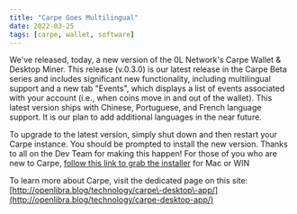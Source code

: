 ```yaml
---
title: "Carpe Goes Multilingual"
date: 2022-03-25
tags: [carpe, wallet, software]
---
```

<!-- truncate -->

We've released, today, a new version of the 0L Network's Carpe Wallet \& Desktop Miner. This release (v.0\.3\.0\) is our latest release in the Carpe Beta series and includes significant new functionality, including multilingual support and a new tab "Events", which displays a list of events associated with your account (i.e., when coins move in and out of the wallet). This latest version ships with Chinese, Portuguese, and French language support. It is our plan to add additional languages in the near future. 

To upgrade to the latest version, simply shut down and then restart your Carpe instance. You should be prompted to install the new version. Thanks to all on the Dev Team for making this happen! For those of you who are new to Carpe, [follow this link to grab the installer](https://github.com/0LNetworkCommunity/carpe) for Mac or WIN

To learn more about Carpe, visit the dedicated page on this site: [http://openlibra.blog/technology/carpe\-desktop\-app/](http://openlibra.blog/technology/carpe-desktop-app/)
